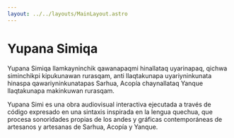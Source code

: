 ```yaml
---
layout: ../../layouts/MainLayout.astro
---
```


# Yupana Simiqa

<p>Yupana Simiqa llamkayninchik qawanapaqmi hinallataq uyarinapaq, qichwa siminchikpi kipukunawan rurasqam, anti llaqtakunapa uyariyninkunata hinaspa qawariyninkunatapas Sarhua, Acopía chaynallataq Yanque llaqtakunapa makinkuwan rurasqam.</p>


<p>
Yupana Simi es una obra audiovisual interactiva ejecutada a través de código expresado en una sintaxis inspirada en la lengua quechua, que procesa sonoridades propias de los andes y gráficas contemporáneas de artesanos y artesanas de Sarhua, Acopía y Yanque.</p>
